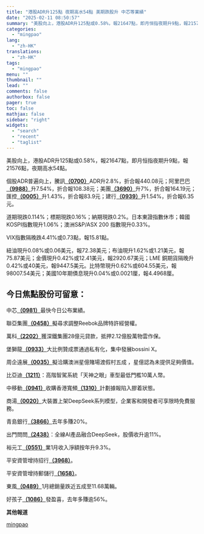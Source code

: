 ```yaml
---
title: "港股ADR升125點 夜期高水54點 美期跌股升 中芯等業績"
date: "2025-02-11 08:50:57"
summary: "美股向上，港股ADR升125點或0.58%，報21647點，即月恒指夜期升9點，報21576點，夜..."
categories:
  - "mingpao"
lang:
  - "zh-HK"
translations:
  - "zh-HK"
tags:
  - "mingpao"
menu: ""
thumbnail: ""
lead: ""
comments: false
authorbox: false
pager: true
toc: false
mathjax: false
sidebar: "right"
widgets:
  - "search"
  - "recent"
  - "taglist"
---
```


美股向上，港股ADR升125點或0.58%，報21647點，即月恒指夜期升9點，報21576點，夜期高水54點。


個股ADR普遍向上，騰訊[**（0700）**](stock1.php?code=0700)ADR升2.8%，折合報440.08元；阿里巴巴[**（9988）**](stock1.php?code=9988)升7.54%，折合報108.38元；美團[**（3690）**](stock1.php?code=3690)升7%，折合報164.19元；匯控[**（0005）**](stock1.php?code=0005)升1.43%，折合報83.9元；建行[**（0939）**](stock1.php?code=0939)升1.54%，折合報6.35元。

道期現跌0.114%；標期現跌0.16%；納期現跌0.2%。日本東證指數休市；韓國KOSPI指數現升1.06%；澳洲S&P/ASX 200 指數現升0.33%。

VIX指數隔晚跌4.41%或0.73點，報15.81點。

紐油現升0.08%或0.06美元，報72.38美元；布油現升1.62%或1.21美元，報75.87美元；金價現升0.42%或12.41美元，報2920.67美元；LME 銅期貨隔晚升0.42%或40美元，報9447.5美元。比特幣現升0.62%或604.55美元，報98007.54美元；美國10年期債息現升0.04%或0.0021厘，報4.4968厘。

今日焦點股份可留意：
----------

中芯[**（0981）**](stock1.php?code=0981)最快今日公布業績。

聯亞集團[**（0458）**](stock1.php?code=0458)擬尋求調整Reebok品牌特許經營權。

萬科[**（2202）**](stock1.php?code=2202)獲深鐵集團28億元貸款，抵押2.12億股萬物雲作保。

堡獅龍[**（0933）**](stock1.php?code=0933)大比例贊成票通過私有化，集中發展bossini X。

周企遠展[**（0035）**](stock1.php?code=0035)擬洽購澳洲星億賭場渡假村五成 ，星億認為未提供足夠價值。

比亞迪[**（1211）**](stock1.php?code=1211)：高階智駕系統「天神之眼」車型最低門檻10萬人幣。

中移動[**（0941）**](stock1.php?code=0941)收購香港寬頻[**（1310）**](stock1.php?code=1310)計劃據報陷入膠着狀態。

商湯[**（0020）**](stock1.php?code=0020)大裝置上架DeepSeek系列模型，企業客和開發者可享限時免費服務。

青島銀行[**（3866）**](stock1.php?code=3866)去年多賺20%。

出門問問[**（2438）**](stock1.php?code=2438)：全線AI產品融合DeepSeek，股價收升逾11%。

裕元工[**（0551）**](stock1.php?code=0551)業1月收入淨額按年升9.3%。

平安資管增持招行[**（3968）**](stock1.php?code=3968)。

平安資管增持郵儲行[**（1658）**](stock1.php?code=1658)。

東風[**（0489）**](stock1.php?code=0489)1月總銷量跌近五成至11.68萬輛。

好孩子[**（1086）**](stock1.php?code=1086)發盈喜，去年多賺逾56%。

**其他報道**

[mingpao](https://finance.mingpao.com/fin/instantf/20250211/1739234650848/%e6%b8%af%e8%82%a1adr%e5%8d%87125%e9%bb%9e-%e5%a4%9c%e6%9c%9f%e9%ab%98%e6%b0%b454%e9%bb%9e-%e7%be%8e%e6%9c%9f%e8%b7%8c%e8%82%a1%e5%8d%87-%e4%b8%ad%e8%8a%af%e7%ad%89%e6%a5%ad%e7%b8%be)
